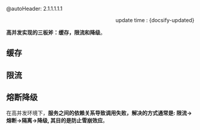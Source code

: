 @autoHeader: 2.1.1.1.1.1

<p align="right">update time : {docsify-updated}</p>

**高并发实现的三板斧：缓存，限流和降级**。



## 缓存



## 限流



## 熔断降级

在高并发环境下，**服务之间的依赖关系导致调用失败，解决的方式通常是: 限流->熔断->隔离->降级, 其目的是防止雪崩效应**。

